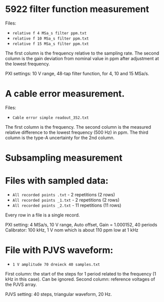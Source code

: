 # 5922 filter function measurement
Files:

- `relative f 4 MSa_s filter ppm.txt`
- `relative f 10 MSa_s filter ppm.txt`
- `relative f 15 MSa_s filter ppm.txt`

The first column is the frequency relative to the sampling rate.
The second column is the gain deviation from nominal value in ppm after adjustment at the lowest frequency.

PXI settings: 10 V range, 48-tap filter function, for 4, 10 and 15  MSa/s.



# A cable error measurement. 
Files:

- `Cable error simple readout_352.txt`

The first column is the frequency.
The second column is the measured relative difference to the lowest frequency (500 Hz) in ppm.
The third column is the type-A uncertainty for the 2nd column.

# Subsampling measurement
# Files with sampled data:

- `All recorded points .txt`   -  2 repetitions (2 rows)
- `All recorded points _1.txt` -  2 repetitions (2 rows)
- `All recorded points _2.txt` - 11 repetitions (11 rows)

Every row in a file is a single record.

PXI setting: 4 MSa/s, 10 V range, Auto offset, Gain = 1.000152, 40 periods 
Calibrator:  100 kHz, 1 V nom which is about 110 ppm low at 1 kHz

# File with PJVS waveform:

- `1 V amplitude 70 dreieck 40 samples.txt`

First column: the start of the steps for 1 period related to the frequency (1 kHz in this case). Can be ignored. 
Second column: reference voltages of the PJVS array.

PJVS setting: 40 steps, triangular waveform, 20 Hz.



